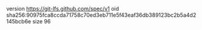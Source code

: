 version https://git-lfs.github.com/spec/v1
oid sha256:90975fca8ccda71758c70ed3eb711e5f43eaf36db389123bc2b5a4d2145bcb6e
size 96
